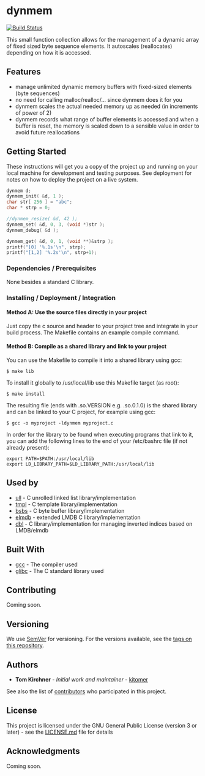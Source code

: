 # dynmem

[![Build Status](https://travis-ci.org/kitomer/dynmem.svg)](https://travis-ci.org/kitomer/dynmem)

This small function collection allows for the management of a dynamic array
of fixed sized byte sequence elements. It autoscales (reallocates) depending
on how it is accessed.

## Features

- manage unlimited dynamic memory buffers with fixed-sized elements (byte sequences)
- no need for calling malloc/realloc/... since dynmem does it for you
- dynmem scales the actual needed memory up as needed (in increments of power of 2)
- dynmem records what range of buffer elements is accessed and when a buffer is reset, the memory is scaled down to a sensible value in order to avoid future reallocations

## Getting Started

These instructions will get you a copy of the project up and running on your local 
machine for development and testing purposes. See deployment for notes on how 
to deploy the project on a live system.

```c
dynmem d;
dynmem_init( &d, 1 );
char str[ 256 ] = "abc";
char * strp = 0;

//dynmem_resize( &d, 42 );
dynmem_set( &d, 0, 3, (void *)str );
dynmem_debug( &d );

dynmem_get( &d, 0, 1, (void **)&strp );
printf("[0] '%.1s'\n", strp);
printf("[1,2] '%.2s'\n", strp+1);
```

### Dependencies / Prerequisites

None besides a standard C library.

### Installing / Deployment / Integration

#### Method A: Use the source files directly in your project

Just copy the c source and header to your project tree and integrate in your build process.
The Makefile contains an example compile command.

#### Method B: Compile as a shared library and link to your project

You can use the Makefile to compile it into a shared library using gcc:

    $ make lib

To install it globally to /usr/local/lib use this Makefile target (as root):

    $ make install

The resulting file (ends with .so.VERSION e.g. .so.0.1.0) is the shared library and
can be linked to your C project, for example using gcc:

    $ gcc -o myproject -ldynmem myproject.c 

In order for the library to be found when executing programs that link to it, you can
add the following lines to the end  of your /etc/bashrc file (if not already present):

    export PATH=$PATH:/usr/local/lib
    export LD_LIBRARY_PATH=$LD_LIBRARY_PATH:/usr/local/lib

## Used by

* [ull](https://www.github.com/kitomer/ull) - C unrolled linked list library/implementation
* [tmpl](https://www.github.com/kitomer/tmpl) - C template library/implementation
* [bsbs](https://www.github.com/kitomer/bsbs) - C byte buffer library/implementation
* [elmdb](https://www.github.com/kitomer/elmdb) - extended LMDB C library/implementation
* [dbl](https://www.github.com/kitomer/dbl) - C library/implementation for managing inverted indices based on LMDB/elmdb

## Built With

* [gcc](https://gcc.gnu.org/) - The compiler used
* [glibc](https://www.gnu.org/s/libc/) - The C standard library used

## Contributing

Coming soon.

## Versioning

We use [SemVer](http://semver.org/) for versioning. For the versions available, 
see the [tags on this repository](https://github.com/your/project/tags). 

## Authors

* **Tom Kirchner** - *Initial work and maintainer* - [kitomer](https://github.com/kitomer)

See also the list of [contributors](https://github.com/kitomer/dynmem/contributors)
who participated in this project.

## License

This project is licensed under the GNU General Public License (version 3 or later) -
see the [LICENSE.md](LICENSE.md) file for details

## Acknowledgments

Coming soon.
